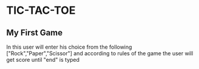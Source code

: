 # TIC-TAC-TOE
## My First Game 
In this user will enter his choice from the following ["Rock","Paper","Scissor"] and according to rules of the game the user will get score until "end" is typed

